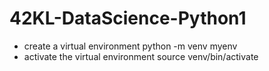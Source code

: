 # 42KL-DataScience-Python1

- create a virtual environment 
	python -m venv myenv 
- activate the virtual environment
	source venv/bin/activate
